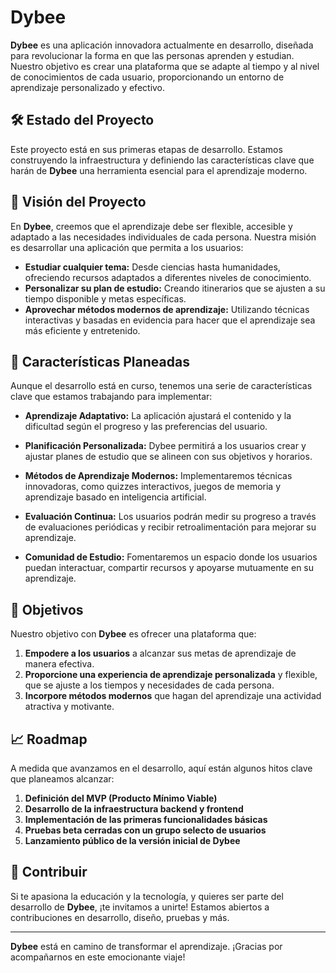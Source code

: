 # Dybee

**Dybee** es una aplicación innovadora actualmente en desarrollo, diseñada para revolucionar la forma en que las personas aprenden y estudian. Nuestro objetivo es crear una plataforma que se adapte al tiempo y al nivel de conocimientos de cada usuario, proporcionando un entorno de aprendizaje personalizado y efectivo.

## 🛠 **Estado del Proyecto**

Este proyecto está en sus primeras etapas de desarrollo. Estamos construyendo la infraestructura y definiendo las características clave que harán de **Dybee** una herramienta esencial para el aprendizaje moderno.

## 🧠 **Visión del Proyecto**

En **Dybee**, creemos que el aprendizaje debe ser flexible, accesible y adaptado a las necesidades individuales de cada persona. Nuestra misión es desarrollar una aplicación que permita a los usuarios:

- **Estudiar cualquier tema:** Desde ciencias hasta humanidades, ofreciendo recursos adaptados a diferentes niveles de conocimiento.
- **Personalizar su plan de estudio:** Creando itinerarios que se ajusten a su tiempo disponible y metas específicas.
- **Aprovechar métodos modernos de aprendizaje:** Utilizando técnicas interactivas y basadas en evidencia para hacer que el aprendizaje sea más eficiente y entretenido.

## 🚀 **Características Planeadas**

Aunque el desarrollo está en curso, tenemos una serie de características clave que estamos trabajando para implementar:

- **Aprendizaje Adaptativo:** La aplicación ajustará el contenido y la dificultad según el progreso y las preferencias del usuario.
  
- **Planificación Personalizada:** Dybee permitirá a los usuarios crear y ajustar planes de estudio que se alineen con sus objetivos y horarios.

- **Métodos de Aprendizaje Modernos:** Implementaremos técnicas innovadoras, como quizzes interactivos, juegos de memoria y aprendizaje basado en inteligencia artificial.

- **Evaluación Continua:** Los usuarios podrán medir su progreso a través de evaluaciones periódicas y recibir retroalimentación para mejorar su aprendizaje.

- **Comunidad de Estudio:** Fomentaremos un espacio donde los usuarios puedan interactuar, compartir recursos y apoyarse mutuamente en su aprendizaje.

## 🎯 **Objetivos**

Nuestro objetivo con **Dybee** es ofrecer una plataforma que:

1. **Empodere a los usuarios** a alcanzar sus metas de aprendizaje de manera efectiva.
2. **Proporcione una experiencia de aprendizaje personalizada** y flexible, que se ajuste a los tiempos y necesidades de cada persona.
3. **Incorpore métodos modernos** que hagan del aprendizaje una actividad atractiva y motivante.

## 📈 **Roadmap**

A medida que avanzamos en el desarrollo, aquí están algunos hitos clave que planeamos alcanzar:

1. **Definición del MVP (Producto Mínimo Viable)**
2. **Desarrollo de la infraestructura backend y frontend**
3. **Implementación de las primeras funcionalidades básicas**
4. **Pruebas beta cerradas con un grupo selecto de usuarios**
5. **Lanzamiento público de la versión inicial de Dybee**

## 👥 **Contribuir**

Si te apasiona la educación y la tecnología, y quieres ser parte del desarrollo de **Dybee**, ¡te invitamos a unirte! Estamos abiertos a contribuciones en desarrollo, diseño, pruebas y más.

<!-- ## 📧 **Contacto** -->

<!-- Para más información, colaborar, o si tienes preguntas, puedes contactarnos en [soporte@dybee.com](mailto:soporte@dybee.com). -->

---

**Dybee** está en camino de transformar el aprendizaje. ¡Gracias por acompañarnos en este emocionante viaje!

